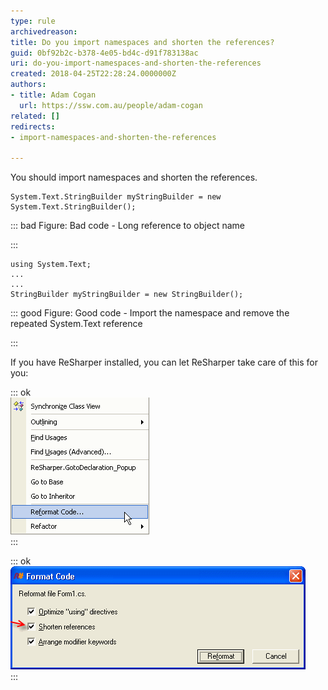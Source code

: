 ```yaml
---
type: rule
archivedreason: 
title: Do you import namespaces and shorten the references?
guid: 0bf92b2c-b378-4e05-bd4c-d91f783138ac
uri: do-you-import-namespaces-and-shorten-the-references
created: 2018-04-25T22:28:24.0000000Z
authors:
- title: Adam Cogan
  url: https://ssw.com.au/people/adam-cogan
related: []
redirects:
- import-namespaces-and-shorten-the-references

---
```


You should import namespaces and shorten the references.

<!--endintro-->



```
System.Text.StringBuilder myStringBuilder = new System.Text.StringBuilder();
```




::: bad
Figure: Bad code - Long reference to object name

:::



```
using System.Text;
...
...
StringBuilder myStringBuilder = new StringBuilder();
```




::: good
Figure: Good code - Import the namespace and remove the repeated System.Text reference

:::



If you have ReSharper installed, you can let ReSharper take care of this for you:


::: ok  
![Figure: Right click and select "Reformat Code..."](ReSharperReformatCode.gif)  
:::


::: ok  
![Figure: Make sure "Shorten references" is checked and click "Reformat"](ReSharperShortenReferences.gif)  
:::
